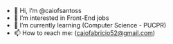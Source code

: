 - 👋 Hi, I’m @caiofsantoss
- 👀 I’m interested in Front-End jobs
- 🌱 I’m currently learning (Computer Science - PUCPR)
- 📫 How to reach me: (caiofabricio52@gmail.com)

<!---
caiofsantoss/caiofsantoss is a ✨ special ✨ repository because its `README.md` (this file) appears on your GitHub profile.
You can click the Preview link to take a look at your changes.
--->
